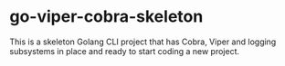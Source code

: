 # go-viper-cobra-skeleton

This is a skeleton Golang CLI project that has Cobra, Viper and logging subsystems in place and ready to start coding a new project.
